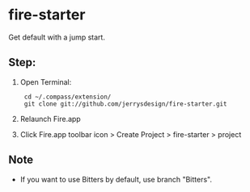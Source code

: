 fire-starter
============

Get default with a jump start.

## Step:

1. Open Terminal:

        cd ~/.compass/extension/
        git clone git://github.com/jerrysdesign/fire-starter.git

2. Relaunch Fire.app

3. Click Fire.app toolbar icon > Create Project > fire-starter > project

## Note

- If you want to use Bitters by default, use branch "Bitters".
